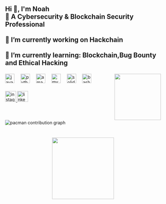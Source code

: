 <h2 align="left">Hi 👋, I'm Noah<br>🔐 A Cybersecurity & Blockchain Security Professional<br><br>    🔭 I’m currently working on Hackchain<br><br>    🌱 I’m currently learning: Blockchain,Bug Bounty and Ethical Hacking</h2>

###

<img align="right" height="150" src="https://i.pinimg.com/originals/36/56/1a/36561ac2de9a4fdf22be032a3accead9.gif"  />

###

<div align="left">
  <img src="https://cdn.jsdelivr.net/gh/devicons/devicon/icons/javascript/javascript-original.svg" height="30" alt="javascript logo"  />
  <img width="12" />
  <img src="https://cdn.jsdelivr.net/gh/devicons/devicon/icons/python/python-original.svg" height="30" alt="python logo"  />
  <img width="12" />
  <img src="https://cdn.jsdelivr.net/gh/devicons/devicon/icons/amazonwebservices/amazonwebservices-line-wordmark.svg" height="30" alt="amazonwebservices logo"  />
  <img width="12" />
  <img src="https://cdn.jsdelivr.net/gh/devicons/devicon/icons/mysql/mysql-original.svg" height="30" alt="mysql logo"  />
  <img width="12" />
  <img src="https://cdn.jsdelivr.net/gh/devicons/devicon/icons/solidity/solidity-original.svg" height="30" alt="solidity logo"  />
  <img width="12" />
  <img src="https://cdn.jsdelivr.net/gh/devicons/devicon/icons/bash/bash-original.svg" height="30" alt="bash logo"  />
</div>

###

<div align="left">
  <a href="https://www.instagram.com/ainhoalp03" target="_blank">
    <img src="https://img.shields.io/static/v1?message=Instagram&logo=instagram&label=&color=E4405F&logoColor=white&labelColor=&style=for-the-badge" height="35" alt="instagram logo"  />
  </a>
  <a href="https://www.linkedin.com/in/ainhoa-l%C3%B3pez-perell%C3%B3-2351b72ba" target="_blank">
    <img src="https://img.shields.io/static/v1?message=LinkedIn&logo=linkedin&label=&color=0077B5&logoColor=white&labelColor=&style=for-the-badge" height="35" alt="linkedin logo"  />
  </a>
</div>

###

<br clear="both">

<picture>
  <source media="(prefers-color-scheme: dark)" srcset="https://raw.githubusercontent.com/Noahlp125/Noahlp125/output/pacman-contribution-graph-dark.svg">
  <source media="(prefers-color-scheme: light)" srcset="https://raw.githubusercontent.com/Noahlp125/Noahlp125/output/pacman-contribution-graph.svg">
  <img alt="pacman contribution graph" src="https://raw.githubusercontent.com/Noahlp125/Noahlp125/output/pacman-contribution-graph.svg">
</picture>

###

<br clear="both">

<div align="center">
  <img height="200" src="https://i.pinimg.com/originals/54/e1/d6/54e1d64489baf626c6f3c93de93b6913.gif"  />
</div>

###
